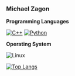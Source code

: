 ### Michael Zagon

**Programming Languages**

<p>
 <a href="https://github.com/Michael-Zagon?tab=repositories&q=&type=&language=c%2B%2B&sort="><img alt="C++" src="https://custom-icon-badges.herokuapp.com/badge/C++-9C033A.svg?logo=cpp2&logoColor=white"></a>
 <a href="https://github.com/Michael-Zagon?tab=repositories&q=&type=&language=python&sort="><img alt="Python" src="https://img.shields.io/badge/Python-14354C.svg?logo=python&logoColor=white"></a>
<p> 
  
**Operating System**
  
 ![Linux](https://img.shields.io/badge/Linux-FCC624?logo=linux&logoColor=white)
  
[![Top Langs](https://github-readme-stats.vercel.app/api/top-langs/?username=Michael-Zagon&layout=compact&theme=merko)](https://github.com/anuraghazra/github-readme-stats)
